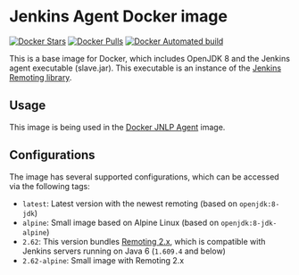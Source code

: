 Jenkins Agent Docker image
===

[![Docker Stars](https://img.shields.io/docker/stars/jenkinsci/slave.svg)](https://hub.docker.com/r/jenkinsci/slave/)
[![Docker Pulls](https://img.shields.io/docker/pulls/jenkinsci/slave.svg)](https://hub.docker.com/r/jenkinsci/slave/)
[![Docker Automated build](https://img.shields.io/docker/automated/jenkinsci/slave.svg)](https://hub.docker.com/r/jenkinsci/slave/)

This is a base image for Docker, which includes OpenJDK 8 and the Jenkins agent executable (slave.jar).
This executable is an instance of the [Jenkins Remoting library](https://github.com/jenkinsci/remoting).

## Usage

This image is being used in the [Docker JNLP Agent](https://github.com/jenkinsci/docker-jnlp-slave/) image.

## Configurations

The image has several supported configurations, which can be accessed via the following tags:

* `latest`: Latest version with the newest remoting (based on `openjdk:8-jdk`)
* `alpine`: Small image based on Alpine Linux (based on `openjdk:8-jdk-alpine`)
* `2.62`: This version bundles [Remoting 2.x](https://github.com/jenkinsci/remoting#remoting-2]), which is compatible with Jenkins servers running on Java 6 (`1.609.4` and below)
* `2.62-alpine`: Small image with Remoting 2.x
